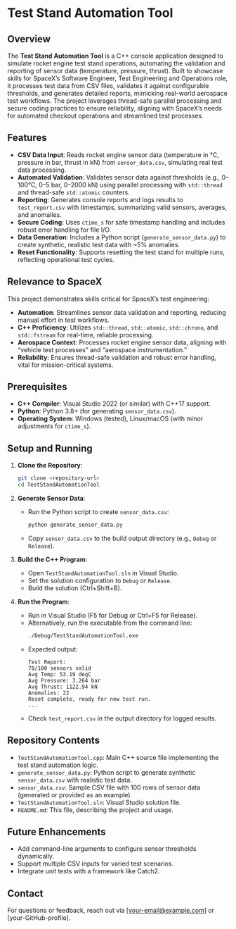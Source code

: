 # Test Stand Automation Tool

## Overview
The **Test Stand Automation Tool** is a C++ console application designed to simulate rocket engine test stand operations, automating the validation and reporting of sensor data (temperature, pressure, thrust). Built to showcase skills for SpaceX’s Software Engineer, Test Engineering and Operations role, it processes test data from CSV files, validates it against configurable thresholds, and generates detailed reports, mimicking real-world aerospace test workflows. The project leverages thread-safe parallel processing and secure coding practices to ensure reliability, aligning with SpaceX’s needs for automated checkout operations and streamlined test processes.

## Features
- **CSV Data Input**: Reads rocket engine sensor data (temperature in °C, pressure in bar, thrust in kN) from `sensor_data.csv`, simulating real test data processing.
- **Automated Validation**: Validates sensor data against thresholds (e.g., 0–100°C, 0–5 bar, 0–2000 kN) using parallel processing with `std::thread` and thread-safe `std::atomic` counters.
- **Reporting**: Generates console reports and logs results to `test_report.csv` with timestamps, summarizing valid sensors, averages, and anomalies.
- **Secure Coding**: Uses `ctime_s` for safe timestamp handling and includes robust error handling for file I/O.
- **Data Generation**: Includes a Python script (`generate_sensor_data.py`) to create synthetic, realistic test data with ~5% anomalies.
- **Reset Functionality**: Supports resetting the test stand for multiple runs, reflecting operational test cycles.

## Relevance to SpaceX
This project demonstrates skills critical for SpaceX’s test engineering:
- **Automation**: Streamlines sensor data validation and reporting, reducing manual effort in test workflows.
- **C++ Proficiency**: Utilizes `std::thread`, `std::atomic`, `std::chrono`, and `std::fstream` for real-time, reliable processing.
- **Aerospace Context**: Processes rocket engine sensor data, aligning with “vehicle test processes” and “aerospace instrumentation.”
- **Reliability**: Ensures thread-safe validation and robust error handling, vital for mission-critical systems.

## Prerequisites
- **C++ Compiler**: Visual Studio 2022 (or similar) with C++17 support.
- **Python**: Python 3.8+ (for generating `sensor_data.csv`).
- **Operating System**: Windows (tested), Linux/macOS (with minor adjustments for `ctime_s`).

## Setup and Running
1. **Clone the Repository**:
   ```bash
   git clone <repository-url>
   cd TestStandAutomationTool
   ```

2. **Generate Sensor Data**:
   - Run the Python script to create `sensor_data.csv`:
     ```bash
     python generate_sensor_data.py
     ```
   - Copy `sensor_data.csv` to the build output directory (e.g., `Debug` or `Release`).

3. **Build the C++ Program**:
   - Open `TestStandAutomationTool.sln` in Visual Studio.
   - Set the solution configuration to `Debug` or `Release`.
   - Build the solution (Ctrl+Shift+B).

4. **Run the Program**:
   - Run in Visual Studio (F5 for Debug or Ctrl+F5 for Release).
   - Alternatively, run the executable from the command line:
     ```bash
     ./Debug/TestStandAutomationTool.exe
     ```
   - Expected output:
     ```
     Test Report:
     78/100 sensors valid
     Avg Temp: 53.19 degC
     Avg Pressure: 3.264 bar
     Avg Thrust: 1122.94 kN
     Anomalies: 22
     Reset complete, ready for new test run.
     ...
     ```
   - Check `test_report.csv` in the output directory for logged results.

## Repository Contents
- `TestStandAutomationTool.cpp`: Main C++ source file implementing the test stand automation logic.
- `generate_sensor_data.py`: Python script to generate synthetic `sensor_data.csv` with realistic test data.
- `sensor_data.csv`: Sample CSV file with 100 rows of sensor data (generated or provided as an example).
- `TestStandAutomationTool.sln`: Visual Studio solution file.
- `README.md`: This file, describing the project and usage.

## Future Enhancements
- Add command-line arguments to configure sensor thresholds dynamically.
- Support multiple CSV inputs for varied test scenarios.
- Integrate unit tests with a framework like Catch2.

## Contact
For questions or feedback, reach out via [your-email@example.com] or [your-GitHub-profile].
